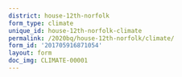 ```yaml
---
district: house-12th-norfolk
form_type: climate
unique_id: house-12th-norfolk-climate
permalink: /2020bq/house-12th-norfolk/climate/
form_id: '201705916871054'
layout: form
doc_img: CLIMATE-00001
---
```

